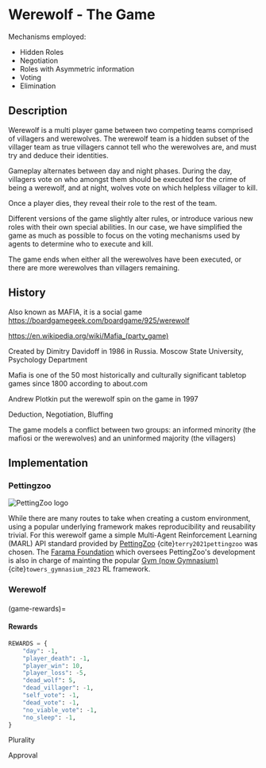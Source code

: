 # Werewolf - The Game

Mechanisms employed:
- Hidden Roles
- Negotiation
- Roles with Asymmetric information
- Voting
- Elimination

## Description

Werewolf is a multi player game between two competing teams comprised of villagers and werewolves. The werewolf team is a hidden subset of the villager team as true villagers cannot tell who the werewolves are, and must try and deduce their identities.

Gameplay alternates between day and night phases. During the day, villagers vote on who amongst them should be executed for the crime of being a werewolf, and at night, wolves vote on which helpless villager to kill.

Once a player dies, they reveal their role to the rest of the team.

Different versions of the game slightly alter rules, or introduce various new roles with their own special abilities. In our case, we have simplified the game as much as possible to focus on the voting mechanisms used by agents to determine who to execute and kill.

The game ends when either all the werewolves have been executed, or there are more werewolves than villagers remaining.

## History

Also known as MAFIA, it is a social game
https://boardgamegeek.com/boardgame/925/werewolf

https://en.wikipedia.org/wiki/Mafia_(party_game)

Created by Dimitry Davidoff in 1986 in Russia. Moscow State University, Psychology Department


Mafia is one of the 50 most historically and culturally significant tabletop games since 1800 according to about.com


Andrew Plotkin put the werewolf spin on the game in 1997

Deduction, Negotiation, Bluffing

The game models a conflict between two groups: an informed minority (the mafiosi or the werewolves) and an uninformed majority (the villagers)


## Implementation

### Pettingzoo

![PettingZoo logo](https://pettingzoo.farama.org/_images/pettingzoo-text.png)

While there are many routes to take when creating a custom environment, using a popular underlying framework makes reproducibility and reusability trivial. For this werewolf game a simple Multi-Agent Reinforcement Learning (MARL) API standard provided by [PettingZoo](https://pettingzoo.farama.org/) {cite}`terry2021pettingzoo` was chosen. The [Farama Foundation](https://farama.org/) which oversees PettingZoo's development is also in charge of mainting the popular [Gym (now Gymnasium)](https://gymnasium.farama.org/) {cite}`towers_gymnasium_2023` RL framework.


### Werewolf

#### 

(game-rewards)=
#### Rewards


```python
REWARDS = {
    "day": -1,
    "player_death": -1,
    "player_win": 10,
    "player_loss": -5,
    "dead_wolf": 5,
    "dead_villager": -1,
    "self_vote": -1,
    "dead_vote": -1,
    "no_viable_vote": -1,
    "no_sleep": -1,
}
```
Plurality

Approval

